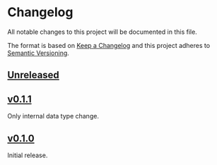 # Changelog
All notable changes to this project will be documented in this file.

The format is based on [Keep a Changelog](http://keepachangelog.com/en/1.0.0/)
and this project adheres to [Semantic Versioning](http://semver.org/spec/v2.0.0.html).

## [Unreleased]

## [v0.1.1]
Only internal data type change.

## [v0.1.0]
Initial release.

[Unreleased]: https://github.com/laysakura/trie-rs/compare/v0.1.1...HEAD
[v0.1.1]: https://github.com/laysakura/trie-rs/compare/v0.1.0...v0.1.1
[v0.1.0]: https://github.com/laysakura/trie-rs/compare/699e53d...v0.1.0
